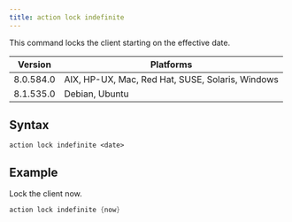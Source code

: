 ```yaml
---
title: action lock indefinite
---
```


This command locks the client starting on the effective date.

Version | Platforms
--- | ---
8.0.584.0 | AIX, HP-UX, Mac, Red Hat, SUSE, Solaris, Windows
8.1.535.0 | Debian, Ubuntu

## Syntax

    action lock indefinite <date>

## Example

Lock the client now.

```actionscript
action lock indefinite {now}
```
